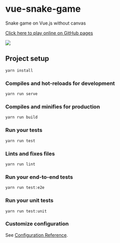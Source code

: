 # vue-snake-game
Snake game on Vue.js without canvas

[Click here to play online on GitHub pages](https://seokky.github.io/vue-snake-game/)

![](https://repository-images.githubusercontent.com/197570931/7cb4e100-aaa7-11e9-858a-efff5d85def2)

## Project setup
```
yarn install
```

### Compiles and hot-reloads for development
```
yarn run serve
```

### Compiles and minifies for production
```
yarn run build
```

### Run your tests
```
yarn run test
```

### Lints and fixes files
```
yarn run lint
```

### Run your end-to-end tests
```
yarn run test:e2e
```

### Run your unit tests
```
yarn run test:unit
```

### Customize configuration
See [Configuration Reference](https://cli.vuejs.org/config/).
